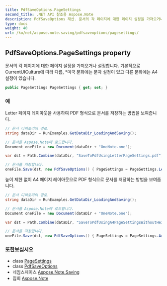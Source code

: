 ```yaml
---
title: PdfSaveOptions.PageSettings
second_title: .NET API 참조용 Aspose.Note
description: PdfSaveOptions 재산. 문서의 각 페이지에 대한 페이지 설정을 가져오거나 설정합니다. 기본적으로 CurrentUICulture에 따라 다름 미국 문화에는 문자 설정이 있고 다른 문화에는 A4 설정이 있습니다.
type: docs
weight: 40
url: /ko/net/aspose.note.saving/pdfsaveoptions/pagesettings/
---
```

## PdfSaveOptions.PageSettings property

문서의 각 페이지에 대한 페이지 설정을 가져오거나 설정합니다. 기본적으로 CurrentUICulture에 따라 다름, *미국 문화에는 문자 설정이 있고 다른 문화에는 A4 설정이 있습니다.

```csharp
public PageSettings PageSettings { get; set; }
```

### 예

Letter 페이지 레이아웃을 사용하여 PDF 형식으로 문서를 저장하는 방법을 보여줍니다.

```csharp
// 문서 디렉토리의 경로.
string dataDir = RunExamples.GetDataDir_LoadingAndSaving();

// 문서를 Aspose.Note에 로드합니다.
Document oneFile = new Document(dataDir + "OneNote.one");

var dst = Path.Combine(dataDir, "SaveToPdfUsingLetterPageSettings.pdf");

// 문서를 저장합니다.
oneFile.Save(dst, new PdfSaveOptions() { PageSettings = PageSettings.Letter });
```

높이 제한 없이 A4 페이지 레이아웃으로 PDF 형식으로 문서를 저장하는 방법을 보여줍니다.

```csharp
// 문서 디렉토리의 경로.
string dataDir = RunExamples.GetDataDir_LoadingAndSaving();

// 문서를 Aspose.Note에 로드합니다.
Document oneFile = new Document(dataDir + "OneNote.one");

var dst = Path.Combine(dataDir, "SaveToPdfUsingA4PageSettingsWithoutHeightLimit.pdf");

// 문서를 저장합니다.
oneFile.Save(dst, new PdfSaveOptions() { PageSettings = PageSettings.A4NoHeightLimit });
```

### 또한보십시오

* class [PageSettings](../../pagesettings/)
* class [PdfSaveOptions](../)
* 네임스페이스 [Aspose.Note.Saving](../../pdfsaveoptions/)
* 집회 [Aspose.Note](../../../)


